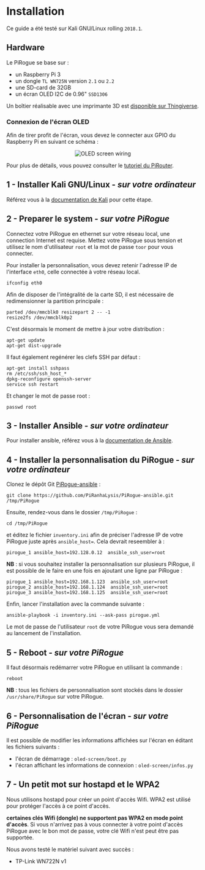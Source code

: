 # Installation
Ce guide a été testé sur Kali GNU/Linux rolling `2018.1`.

## Hardware
Le PiRogue se base sur :
*  un Raspberry Pi 3
*  un dongle `TL WN725N` version `2.1` ou `2.2` 
*  une SD-card de 32GB
*  un écran OLED I2C de 0.96" `SSD1306`

Un boîtier réalisable avec une imprimante 3D est [disponible sur Thingiverse](https://www.thingiverse.com/thing:2822262).

### Connexion de l'écran OLED
Afin de tirer profit de l'écran, vous devez le connecter aux GPIO du Raspberry Pi en suivant ce schéma : 
<p align="center">
  <img src="https://raw.githubusercontent.com/U039b/PiRogue/master/pictures/screen_wiring.png" alt="OLED screen wiring"/>
</p>

Pour plus de détails, vous pouvez consulter le [tutoriel du PiRouter](https://esther.codes/post/pi_router_story/#ep4).

## 1 - Installer Kali GNU/Linux - _sur votre ordinateur_
Référez vous à la [documentation de Kali](https://docs.kali.org/kali-on-arm/install-kali-linux-arm-raspberry-pi) pour cette étape.

## 2 - Preparer le system - _sur votre PiRogue_
Connectez votre PiRogue en ethernet sur votre réseau local, une connection Internet est requise. Mettez votre PiRogue sous 
tension et utilisez le nom d'utilisateur `root` et la mot de passe `toor` pour vous connecter.

Pour installer la personnalisation, vous devez retenir l'adresse IP de l'interface `eth0`, celle connectée à votre réseau local.
```
ifconfig eth0
```

Afin de disposer de l'intégralité de la carte SD, il est nécessaire de redimensionner la partition principale :  
```
parted /dev/mmcblk0 resizepart 2 -- -1
resize2fs /dev/mmcblk0p2
```

C'est désormais le moment de mettre à jour votre distribution :
```
apt-get update
apt-get dist-upgrade
```

Il faut également regénérer les clefs SSH par défaut :
```
apt-get install sshpass
rm /etc/ssh/ssh_host_*
dpkg-reconfigure openssh-server
service ssh restart
```

Et changer le mot de passe root :
```
passwd root
```

## 3 - Installer Ansible - _sur votre ordinateur_
Pour installer ansible, référez vous à la [documentation de Ansible](https://docs.ansible.com/ansible/latest/installation_guide/intro_installation.html).

## 4 - Installer la personnalisation du PiRogue - _sur votre ordinateur_
Clonez le dépôt Git [PiRogue-ansible](https://github.com/PiRanhaLysis/PiRogue-ansible) :
```
git clone https://github.com/PiRanhaLysis/PiRogue-ansible.git /tmp/PiRogue
```

Ensuite, rendez-vous dans le dossier `/tmp/PiRogue` :
```
cd /tmp/PiRogue
```
et éditez le fichier `inventory.ini` afin de préciser l'adresse IP de votre PiRogue juste après `ansible_host=`. Cela devrait reseembler à :
```
pirogue_1 ansible_host=192.128.0.12  ansible_ssh_user=root
```

**NB** : si vous souhaitez installer la personnalisation sur plusieurs PiRogue, il est possible de le faire en une fois en ajoutant une ligne par PiRogue :
```
pirogue_1 ansible_host=192.168.1.123  ansible_ssh_user=root
pirogue_2 ansible_host=192.168.1.124  ansible_ssh_user=root
pirogue_3 ansible_host=192.168.1.125  ansible_ssh_user=root
```

Enfin, lancer l'installation avec la commande suivante :
```
ansible-playbook -i inventory.ini --ask-pass pirogue.yml
```
Le mot de passe de l'utilisateur `root` de votre PiRogue vous sera demandé au lancement de l'installation.

## 5 - Reboot - _sur votre PiRogue_
Il faut désormais redémarrer votre PiRogue en utilisant la commande :
```
reboot
```
**NB** : tous les fichiers de personnalisation sont stockés dans le dossier `/usr/share/PiRogue` sur votre PiRogue.

## 6 - Personnalisation de l'écran - _sur votre PiRogue_
Il est possible de modifier les informations affichées sur l'écran en éditant les fichiers suivants : 
*  l'écran de démarrage : `oled-screen/boot.py`
*  l'écran affichant les informations de connexion : `oled-screen/infos.py`

## 7 - Un petit mot sur hostapd et le WPA2

Nous utilisons hostapd pour créer un point d'accès Wifi. WPA2 est utilisé pour protéger l'accès à ce point d'accès.

**certaines clés Wifi (dongle) ne supportent pas WPA2 en mode point d'accès**. Si vous n'arrivez pas à vous connecter à votre point d'accès PiRogue avec le bon mot de passe, votre clé Wifi n'est peut être pas supportée.

Nous avons testé le matériel suivant avec succès :

* TP-Link WN722N v1

